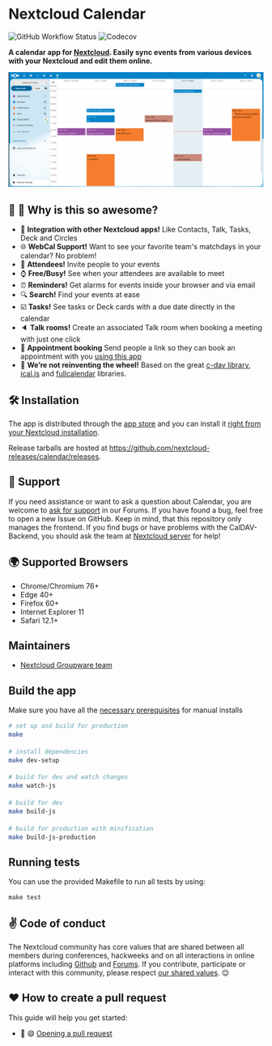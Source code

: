 # Nextcloud Calendar 

![GitHub Workflow Status](https://img.shields.io/github/workflow/status/nextcloud/calendar/Build)
![Codecov](https://img.shields.io/codecov/c/github/nextcloud/calendar)

**A calendar app for [Nextcloud](http://nextcloud.com). Easily sync events from various devices with your Nextcloud and edit them online.**  

![](https://raw.githubusercontent.com/nextcloud/screenshots/master/apps/Calendar/calendar_application.png)

## :blue_heart: :tada: Why is this so awesome?

* :rocket: **Integration with other Nextcloud apps!** Like Contacts, Talk, Tasks, Deck and Circles
* :globe_with_meridians: **WebCal Support!** Want to see your favorite team's matchdays in your calendar? No problem!
* :raising_hand: **Attendees!** Invite people to your events
* :watch: **Free/Busy!** See when your attendees are available to meet
* :alarm_clock: **Reminders!** Get alarms for events inside your browser and via email
* :mag: **Search!** Find your events at ease
* :ballot_box_with_check: **Tasks!** See tasks or Deck cards with a due date directly in the calendar
* :speaker: **Talk rooms!** Create an associated Talk room when booking a meeting with just one click
* :calendar: **Appointment booking** Send people a link so they can book an appointment with you [using this app](https://apps.nextcloud.com/apps/appointments)
* :see_no_evil: **We’re not reinventing the wheel!** Based on the great [c-dav library](https://github.com/nextcloud/cdav-library), [ical.js](https://github.com/mozilla-comm/ical.js) and [fullcalendar](https://github.com/fullcalendar/fullcalendar) libraries.


## :hammer_and_wrench: Installation

The app is distributed through the [app store](https://apps.nextcloud.com/apps/calendar) and you can install it [right from your Nextcloud installation](https://docs.nextcloud.com/server/stable/admin_manual/apps_management.html).

Release tarballs are hosted at https://github.com/nextcloud-releases/calendar/releases.

## :satellite: Support

If you need assistance or want to ask a question about Calendar, you are welcome to [ask for support](https://help.nextcloud.com/c/apps/calendar) in our Forums.
If you have found a bug, feel free to open a new Issue on GitHub. Keep in mind, that this repository only manages the frontend.
If you find bugs or have problems with the CalDAV-Backend, you should ask the team at [Nextcloud server](https://github.com/nextcloud/server) for help!

## :earth_africa: Supported Browsers

* Chrome/Chromium 76+
* Edge 40+
* Firefox 60+
* Internet Explorer 11
* Safari 12.1+

## Maintainers

* [Nextcloud Groupware team](https://github.com/nextcloud/groupware/#members)

## Build the app

Make sure you have all the [necessary prerequisites](https://docs.nextcloud.com/server/latest/admin_manual/installation/source_installation.html#prerequisites-for-manual-installation) for manual installs

``` bash
# set up and build for production
make

# install dependencies
make dev-setup

# build for dev and watch changes
make watch-js

# build for dev
make build-js

# build for production with minification
make build-js-production

```
## Running tests
You can use the provided Makefile to run all tests by using:

```
make test
```

## :v: Code of conduct

The Nextcloud community has core values that are shared between all members during conferences,
hackweeks and on all interactions in online platforms including [Github](https://github.com/nextcloud) and [Forums](https://help.nextcloud.com).
If you contribute, participate or interact with this community, please respect [our shared values](https://nextcloud.com/code-of-conduct/). :relieved:

## :heart: How to create a pull request

This guide will help you get started: 
- :dancer: :smile: [Opening a pull request](https://opensource.guide/how-to-contribute/#opening-a-pull-request) 
